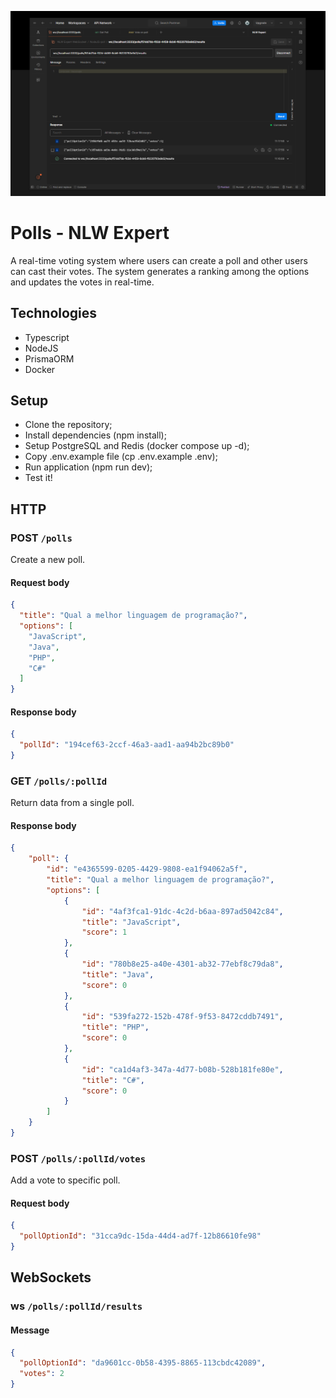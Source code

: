 ![](.github/cover.png)

# Polls - NLW Expert

A real-time voting system where users can create a poll and other users can cast their votes. The system generates a ranking among the options and updates the votes in real-time.

## Technologies
* Typescript
* NodeJS
* PrismaORM
* Docker

## Setup
* Clone the repository;
* Install dependencies (npm install);
* Setup PostgreSQL and Redis (docker compose up -d);
* Copy .env.example file (cp .env.example .env);
* Run application (npm run dev);
* Test it!

## HTTP

### POST `/polls`
Create a new poll.

#### Request body
```json
{
  "title": "Qual a melhor linguagem de programação?",
  "options": [
    "JavaScript",
    "Java",
    "PHP",
    "C#"
  ]
}
```

#### Response body
```json
{
  "pollId": "194cef63-2ccf-46a3-aad1-aa94b2bc89b0"
}
```

### GET `/polls/:pollId`
Return data from a single poll.

#### Response body
```json
{
	"poll": {
		"id": "e4365599-0205-4429-9808-ea1f94062a5f",
		"title": "Qual a melhor linguagem de programação?",
		"options": [
			{
				"id": "4af3fca1-91dc-4c2d-b6aa-897ad5042c84",
				"title": "JavaScript",
				"score": 1
			},
			{
				"id": "780b8e25-a40e-4301-ab32-77ebf8c79da8",
				"title": "Java",
				"score": 0
			},
			{
				"id": "539fa272-152b-478f-9f53-8472cddb7491",
				"title": "PHP",
				"score": 0
			},
			{
				"id": "ca1d4af3-347a-4d77-b08b-528b181fe80e",
				"title": "C#",
				"score": 0
			}
		]
	}
}
```

### POST `/polls/:pollId/votes`
Add a vote to specific poll.

#### Request body
```json
{
  "pollOptionId": "31cca9dc-15da-44d4-ad7f-12b86610fe98"
}
```

## WebSockets
### ws `/polls/:pollId/results`
#### Message
```json
{
  "pollOptionId": "da9601cc-0b58-4395-8865-113cbdc42089",
  "votes": 2
}
```
